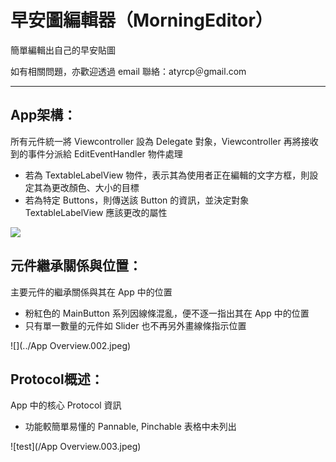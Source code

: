 # 早安圖編輯器（MorningEditor）

簡單編輯出自己的早安貼圖

如有相關問題，亦歡迎透過 email 聯絡：atyrcp＠gmail.com

***

## App架構：
所有元件統一將 Viewcontroller 設為 Delegate 對象，Viewcontroller 再將接收到的事件分派給 EditEventHandler 物件處理
* 若為 TextableLabelView 物件，表示其為使用者正在編輯的文字方框，則設定其為更改顏色、大小的目標
* 若為特定 Buttons，則傳送該 Button 的資訊，並決定對象 TextableLabelView 應該更改的屬性

![](../AppOverview.001.jpeg)

## 元件繼承關係與位置：
主要元件的繼承關係與其在 App 中的位置
* 粉紅色的 MainButton 系列因線條混亂，便不逐一指出其在 App 中的位置
* 只有單一數量的元件如 Slider 也不再另外畫線條指示位置

![](../App Overview.002.jpeg)

## Protocol概述：
App 中的核心 Protocol 資訊
* 功能較簡單易懂的 Pannable, Pinchable 表格中未列出

![test](/App Overview.003.jpeg)
